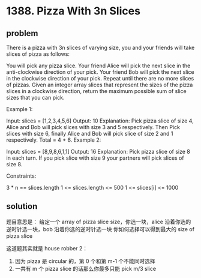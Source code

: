 # 1388. Pizza With 3n Slices

## problem

There is a pizza with 3n slices of varying size, you and your friends will take slices of pizza as follows:

You will pick any pizza slice.
Your friend Alice will pick the next slice in the anti-clockwise direction of your pick.
Your friend Bob will pick the next slice in the clockwise direction of your pick.
Repeat until there are no more slices of pizzas.
Given an integer array slices that represent the sizes of the pizza slices in a clockwise direction, return the maximum possible sum of slice sizes that you can pick.

Example 1:

Input: slices = [1,2,3,4,5,6]
Output: 10
Explanation: Pick pizza slice of size 4, Alice and Bob will pick slices with size 3 and 5 respectively. Then Pick slices with size 6, finally Alice and Bob will pick slice of size 2 and 1 respectively. Total = 4 + 6.
Example 2:

Input: slices = [8,9,8,6,1,1]
Output: 16
Explanation: Pick pizza slice of size 8 in each turn. If you pick slice with size 9 your partners will pick slices of size 8.

Constraints:

3 \* n == slices.length
1 <= slices.length <= 500
1 <= slices[i] <= 1000

## solution

题目意思是：
给定一个 array of pizza slice size，你选一块，alice 沿着你选的逆时针选一块，bob 沿着你选的逆时针选一块
你如何选择可以得到最大的 size of pizza slice

这道题其实就是 house robber 2：

1. 因为 pizza 是 circular 的，第 0 个和第 m-1 个不能同时选择
2. 一共有 m 个 pizza slice 的话那么你最多只能 pick m/3 slice
